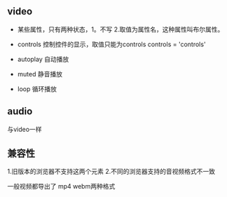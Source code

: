 

## video

- 某些属性，只有两种状态，1。不写 2.取值为属性名，这种属性叫布尔属性。

- controls 控制控件的显示，取值只能为controls
    controls = 'controls'

- autoplay 自动播放

- muted 静音播放

- loop 循环播放

## audio
与video一样

## 兼容性
1.旧版本的浏览器不支持这两个元素
2.不同的浏览器支持的音视频格式不一致

一般视频都导出了 mp4 webm两种格式

   